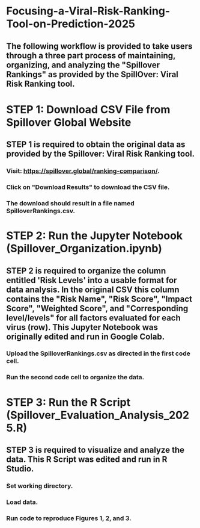 # Focusing-a-Viral-Risk-Ranking-Tool-on-Prediction-2025
## The following workflow is provided to take users through a three part process of maintaining, organizing, and analyzing the "Spillover Rankings" as provided by the SpillOver: Viral Risk Ranking tool. 

# STEP 1: Download CSV File from Spillover Global Website
## STEP 1 is required to obtain the original data as provided by the Spillover: Viral Risk Ranking tool. 
### Visit: https://spillover.global/ranking-comparison/.
### Click on "Download Results" to download the CSV file.
### The download should result in a file named SpilloverRankings.csv.

# STEP 2: Run the Jupyter Notebook (Spillover_Organization.ipynb)
## STEP 2 is required to organize the column entitled 'Risk Levels' into a usable format for data analysis. In the original CSV this column contains the "Risk Name", "Risk Score", "Impact Score", "Weighted Score", and "Corresponding level/levels" for all factors evaluated for each virus (row). This Jupyter Notebook was originally edited and run in Google Colab.
### Upload the SpilloverRankings.csv as directed in the first code cell.
### Run the second code cell to organize the data.

# STEP 3: Run the R Script (Spillover_Evaluation_Analysis_2025.R)
## STEP 3 is required to visualize and analyze the data. This R Script was edited and run in R Studio.
### Set working directory.
### Load data.
### Run code to reproduce Figures 1, 2, and 3.
